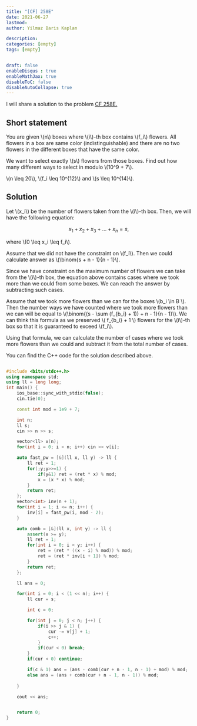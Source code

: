 ```yaml
---
title: "[CF] 258E"
date: 2021-06-27
lastmod: 
author: Yilmaz Baris Kaplan

description: 
categories: [empty]
tags: [empty]


draft: false
enableDisqus : true
enableMathJax: true
disableToC: false
disableAutoCollapse: true
---
```


I will share a solution to the problem [CF 258E.](https://codeforces.com/contest/451/problem/E)

## Short statement
You are given \\(n\\) boxes where \\(i\\)-th box contains \\(f_i\\) flowers. All flowers in a box are same color (indistinguishable) and there are no two flowers in the different boxes that have the same color.

We want to select exactly \\(s\\) flowers from those boxes. Find out how many different ways to select in modulo \\(10^9 + 7\\).

\\(n \leq 20\\), \\(f_i \leq 10^{12}\\) and \\(s \leq 10^{14}\\).

## Solution

Let \\(x_i\\) be the number of flowers taken from the \\(i\\)-th box. Then, we will have the following equation:

$$
x_1 + x_2 + x_3 + \dots + x_n = s,
$$

where \\(0 \leq x_i \leq f_i\\).

Assume that we did not have the constraint on \\(f_i\\). Then we could calculate answer as \\(\binom{s + n - 1}{n - 1}\\).

Since we have constraint on the maximum number of flowers we can take from the \\(i\\)-th box, the equation above contains cases where we took more than we could from some boxes. We can reach the answer by subtracting such cases.

Assume that we took more flowers than we can for the boxes \\(b_i \in B \\). Then the number ways we have counted where we took more flowers than we can will be equal to \\(\binom{(s - \sum (f_{b_i} + 1)) + n - 1}{n - 1}\\). We can think this formula as we preserved \\( f_{b_i} + 1 \\) flowers for the \\(i\\)-th box so that it is guaranteed to exceed \\(f_i\\).

Using that formula, we can calculate the number of cases where we took more flowers than we could and subtract it from the total number of cases.

You can find the C++ code for the solution described above.

```c++

#include <bits/stdc++.h>
using namespace std;
using ll = long long;
int main() {
    ios_base::sync_with_stdio(false);
    cin.tie(0);

    const int mod = 1e9 + 7;

    int n;
    ll s;
    cin >> n >> s;

    vector<ll> v(n);
    for(int i = 0; i < n; i++) cin >> v[i];

    auto fast_pw = [&](ll x, ll y) -> ll {
        ll ret = 1;
        for(;y;y>>=1) {
            if(y&1) ret = (ret * x) % mod;
            x = (x * x) % mod;
        }
        return ret;
    };
    vector<int> inv(n + 1);
    for(int i = 1; i <= n; i++) {
        inv[i] = fast_pw(i, mod - 2);
    }

    auto comb = [&](ll x, int y) -> ll {
        assert(x >= y);
        ll ret = 1;
        for(int i = 0; i < y; i++) {
            ret = (ret * ((x - i) % mod)) % mod;
            ret = (ret * inv[i + 1]) % mod;
        }
        return ret;
    };

    ll ans = 0;

    for(int i = 0; i < (1 << n); i++) {
        ll cur = s;

        int c = 0;

        for(int j = 0; j < n; j++) {
            if(i >> j & 1) {
                cur -= v[j] + 1;
                c++;
            }
            if(cur < 0) break;
        }
        if(cur < 0) continue;

        if(c & 1) ans = (ans - comb(cur + n - 1, n - 1) + mod) % mod;
        else ans = (ans + comb(cur + n - 1, n - 1)) % mod;
    
    }

    cout << ans;


    return 0;
}

```

